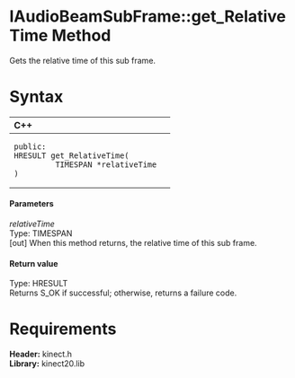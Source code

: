 IAudioBeamSubFrame::get\_RelativeTime Method  
============================================  

Gets the relative time of this sub frame. <span id="syntaxSection"></span>

Syntax  
======  

<table>
<colgroup>
<col width="100%" />
</colgroup>
<thead>
<tr class="header">
<th align="left">C++</th>
</tr>
</thead>
<tbody>
<tr class="odd">
<td align="left"><pre><code>public:  
HRESULT get_RelativeTime(  
         TIMESPAN *relativeTime  
)</code></pre></td>
</tr>
</tbody>
</table>

<span id="ID4EG"></span>
#### Parameters  

*relativeTime*    
Type: TIMESPAN  
[out] When this method returns, the relative time of this sub frame.  

<span id="ID4EP"></span>
#### Return value  

Type: HRESULT  
Returns S\_OK if successful; otherwise, returns a failure code.  

<span id="requirements"></span>

Requirements  
============  

**Header:** kinect.h  
**Library:** kinect20.lib  



<!--Please do not edit the data in the comment block below.-->
<!--
TOCTitle : get_RelativeTime Method
RLTitle : IAudioBeamSubFrame::get_RelativeTime Method
KeywordK : get_RelativeTime method
KeywordK : IAudioBeamSubFrame::get_RelativeTime method
KeywordF : IAudioBeamSubFrame::get_RelativeTime
KeywordF : get_RelativeTime
KeywordF : Microsoft.Kinect.kinect.IAudioBeamSubFrame.get_RelativeTime(TIMESPAN@)
KeywordA : M:Microsoft.Kinect.kinect.IAudioBeamSubFrame.get_RelativeTime(TIMESPAN@)
AssetID : M:Microsoft.Kinect.kinect.IAudioBeamSubFrame.get_RelativeTime(TIMESPAN@)
Locale : en-us
CommunityContent : 1
APIType : Managed
APILocation : 
APIName : Microsoft.Kinect.kinect.IAudioBeamSubFrame::get_RelativeTime
TargetOS : Windows
TopicType : kbSyntax
DevLang : C++
DocSet : K4Wv2
ProjType : K4Wv2Proj
Technology : Kinect for Windows
Product : Kinect for Windows SDK v2
productversion : 20
-->

